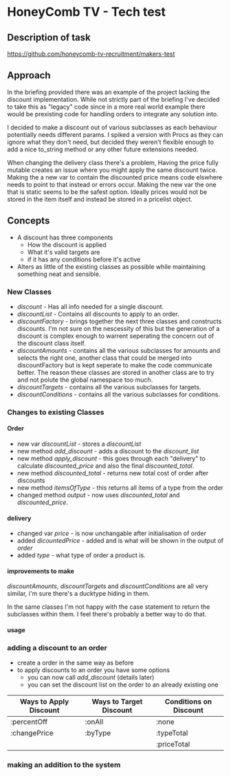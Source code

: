 # HoneyComb TV - Tech test  

## Description of task

https://github.com/honeycomb-tv-recruitment/makers-test
## Approach

In the briefing provided there was an example of the project lacking the discount implementation. While not strictly part of the briefing I've decided to take this as "legacy" code since in a more real world example there would be prexisting code for handling orders to integrate any solution into.

I decided to make a discount out of various subclasses as each behaviour potentially needs different params. I spiked a version with Procs as they can ignore what they don't need, but decided they weren't flexible enough to add a nice to_string method or any other future extensions needed.

When changing the delivery class there's a problem, Having the price fully mutable creates an issue where you might apply the same discount twice. Making the a new var to contain the discounted price means code elswhere needs to point to that instead or errors occur. Making the new var the one that is static seems to be the safest option. Ideally prices would not be stored in the item itself and instead be stored in a pricelist object.
## Concepts

* A discount has three components
  * How the discount is applied  
  * What it's valid targets are
  * if it has any conditions before it's active
* Alters as little of the existing classes as possible while maintaining something neat and sensible.

### New Classes

* _discount_ - Has all info needed for a single discount.
* _discountList_ - Contains all discounts to apply to an order.
* _discountFactory_ - brings together the next three classes and constructs discounts. I'm not sure on the nescessity of this but the generation of a discount is complex enough to warrent seperating the concern out of the discount class itself.
* _discountAmounts_ - contains all the various subclasses for amounts and selects the right one, another class that could be merged into discountFactory but is kept seperate to make the code communicate better. The reason these classes are stored in another class are to try and not polute the global namespace too much.
* _discountTargets_ - contains all the various subclasses for targets.
* _discountConditions_ - contains all the various subclasses for conditions.

### Changes to existing Classes

#### Order

* new var _discountList_ - stores a  _discountList_
* new method _add_discount_ - adds a discount to the _discount_list_
* new method _apply_discount_ - this goes through each "delivery" to calculate _discounted_price_ and also the final _discounted_total_.
* new method _discounted_total_ - returns new total cost of order after discounts
* new method _itemsOfType_ - this returns all items of a type from the order
* changed method _output_ - now uses _discounted_total_ and _discounted_price_.

#### delivery

* changed var _price_ - is now unchangable after initialisation of order
* added _dicountedPrice_ - added and is what will be shown in the output of _order_
* added _type_ - what type of order a product is.

#### improvements to make
  _discountAmounts_, _discountTargets_ and _discountConditions_ are all very similar, i'm sure there's a ducktype hiding in them.

  In the same classes I'm not happy with the case statement to return the subclasses within them. I feel there's probably a better way to do that.

#### usage

### adding a discount to an order
  * create a order in the same way as before
  * to apply discounts to an order you have some options
    * you can now call _add_discount_ (details later)
    * you can set the discount list on the order to an already existing one

| Ways to Apply Discount | Ways to Target Discount | Conditions on Discount |
|------------------------|-------------------------|------------------------|
| :percentOff            | :onAll                  | :none                  |
| :changePrice           | :byType                 | :typeTotal             |
|                        |                         | :priceTotal            |

### making an addition to the system
